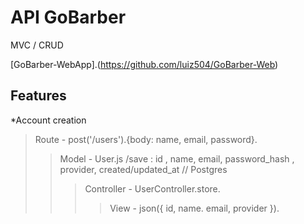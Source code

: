 # API GoBarber

MVC / CRUD

[GoBarber-WebApp].(https://github.com/luiz504/GoBarber-Web)

## Features

*Account creation

 >Route - post('/users').{body: name, email, password}.
 >>Model - User.js /save : id , name, email, password_hash , provider, created/updated_at // Postgres
 >>>Controller - UserController.store.
 >>>>View - json({ id, name. email, provider }).






















